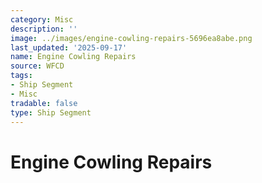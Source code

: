 ```yaml
---
category: Misc
description: ''
image: ../images/engine-cowling-repairs-5696ea8abe.png
last_updated: '2025-09-17'
name: Engine Cowling Repairs
source: WFCD
tags:
- Ship Segment
- Misc
tradable: false
type: Ship Segment
---
```


# Engine Cowling Repairs

